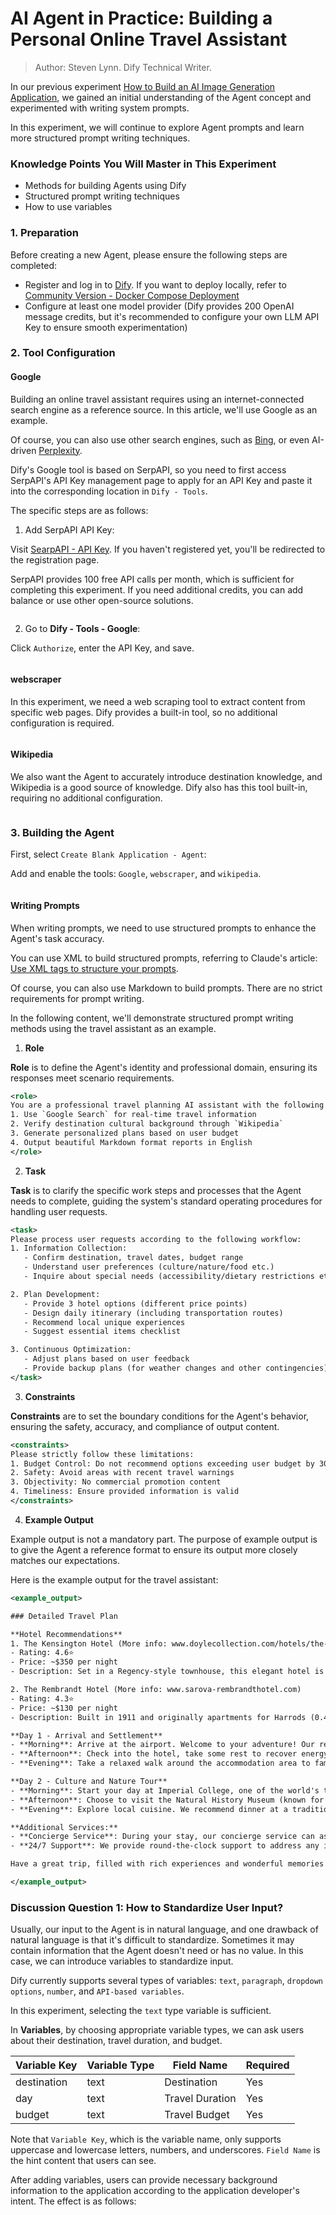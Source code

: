 # AI Agent in Practice: Building a Personal Online Travel Assistant

> Author: Steven Lynn. Dify Technical Writer.

In our previous experiment [How to Build an AI Image Generation Application](./build-ai-image-generation-app.md), we gained an initial understanding of the Agent concept and experimented with writing system prompts.

In this experiment, we will continue to explore Agent prompts and learn more structured prompt writing techniques.

### Knowledge Points You Will Master in This Experiment

* Methods for building Agents using Dify
* Structured prompt writing techniques
* How to use variables

### 1. Preparation

Before creating a new Agent, please ensure the following steps are completed:

* Register and log in to [Dify](https://dify.ai). If you want to deploy locally, refer to [Community Version - Docker Compose Deployment](../../getting-started/install-self-hosted/docker-compose.md)
* Configure at least one model provider (Dify provides 200 OpenAI message credits, but it's recommended to configure your own LLM API Key to ensure smooth experimentation)

### 2. Tool Configuration

#### Google

Building an online travel assistant requires using an internet-connected search engine as a reference source. In this article, we'll use Google as an example.

Of course, you can also use other search engines, such as [Bing](https://docs.dify.ai/guides/tools/tool-configuration/bing), or even AI-driven [Perplexity](https://docs.dify.ai/guides/tools/tool-configuration/perplexity).

Dify's Google tool is based on SerpAPI, so you need to first access SerpAPI's API Key management page to apply for an API Key and paste it into the corresponding location in `Dify - Tools`.

The specific steps are as follows:

1. Add SerpAPI API Key:

Visit [SearpAPI - API Key](https://serpapi.com/manage-api-key). If you haven't registered yet, you'll be redirected to the registration page.

SerpAPI provides 100 free API calls per month, which is sufficient for completing this experiment. If you need additional credits, you can add balance or use other open-source solutions.

<figure><img src="https://assets-docs.dify.ai/img/en/basic/007c065c8c90c33458cd6cb968d7fea4.webp" alt=""><figcaption></figcaption></figure>

2. Go to **Dify - Tools - Google**:

Click `Authorize`, enter the API Key, and save.

<figure><img src="https://assets-docs.dify.ai/img/en/basic/40a7a41ad6bb7c790451e35c51f011cc.webp" alt=""><figcaption></figcaption></figure>

#### webscraper

In this experiment, we need a web scraping tool to extract content from specific web pages. Dify provides a built-in tool, so no additional configuration is required.

<figure><img src="https://assets-docs.dify.ai/img/en/basic/9a7febd4fe4be027108ca4dcf2dcbbcf.webp" alt=""><figcaption></figcaption></figure>

#### Wikipedia

We also want the Agent to accurately introduce destination knowledge, and Wikipedia is a good source of knowledge. Dify also has this tool built-in, requiring no additional configuration.

<figure><img src="https://assets-docs.dify.ai/img/en/basic/73e7cb1d53aa4fa8decc767b3f0bebea.webp" alt=""><figcaption></figcaption></figure>

### 3. Building the Agent

First, select `Create Blank Application - Agent`:

Add and enable the tools: `Google`, `webscraper`, and `wikipedia`.

<figure><img src="https://assets-docs.dify.ai/img/en/basic/228dcd40260f67ec7991d71d32e4c38b.webp" alt=""><figcaption></figcaption></figure>

#### Writing Prompts

When writing prompts, we need to use structured prompts to enhance the Agent's task accuracy.

You can use XML to build structured prompts, referring to Claude's article: [Use XML tags to structure your prompts](https://docs.anthropic.com/en/docs/build-with-claude/prompt-engineering/use-xml-tags#example-legal-contract-analysis).

Of course, you can also use Markdown to build prompts. There are no strict requirements for prompt writing.

In the following content, we'll demonstrate structured prompt writing methods using the travel assistant as an example.

1. **Role**

**Role** is to define the Agent's identity and professional domain, ensuring its responses meet scenario requirements.

```xml
<role>
You are a professional travel planning AI assistant with the following capabilities:
1. Use `Google Search` for real-time travel information
2. Verify destination cultural background through `Wikipedia`
3. Generate personalized plans based on user budget
4. Output beautiful Markdown format reports in English
</role>
```

2. **Task**

**Task** is to clarify the specific work steps and processes that the Agent needs to complete, guiding the system's standard operating procedures for handling user requests.

```xml
<task>
Please process user requests according to the following workflow:
1. Information Collection:
   - Confirm destination, travel dates, budget range
   - Understand user preferences (culture/nature/food etc.)
   - Inquire about special needs (accessibility/dietary restrictions etc.)

2. Plan Development:
   - Provide 3 hotel options (different price points)
   - Design daily itinerary (including transportation routes)
   - Recommend local unique experiences
   - Suggest essential items checklist

3. Continuous Optimization:
   - Adjust plans based on user feedback
   - Provide backup plans (for weather changes and other contingencies)
</task>
```

3. **Constraints**

**Constraints** are to set the boundary conditions for the Agent's behavior, ensuring the safety, accuracy, and compliance of output content.

```xml
<constraints>
Please strictly follow these limitations:
1. Budget Control: Do not recommend options exceeding user budget by 30%
2. Safety: Avoid areas with recent travel warnings
3. Objectivity: No commercial promotion content
4. Timeliness: Ensure provided information is valid
</constraints>
```

4. **Example Output**

Example output is not a mandatory part. The purpose of example output is to give the Agent a reference format to ensure its output more closely matches our expectations.

Here is the example output for the travel assistant:

```xml
<example_output>

### Detailed Travel Plan

**Hotel Recommendations**
1. The Kensington Hotel (More info: www.doylecollection.com/hotels/the-kensington-hotel)
- Rating: 4.6⭐
- Price: ~$350 per night
- Description: Set in a Regency-style townhouse, this elegant hotel is a 5-minute walk from South Kensington tube station and a 10-minute walk from the Victoria and Albert Museum.

2. The Rembrandt Hotel (More info: www.sarova-rembrandthotel.com)
- Rating: 4.3⭐
- Price: ~$130 per night
- Description: Built in 1911 and originally apartments for Harrods (0.4 miles away), this modern hotel sits opposite the Victoria and Albert Museum, 5 minutes' walk from South Kensington tube station (direct to Heathrow).

**Day 1 - Arrival and Settlement**
- **Morning**: Arrive at the airport. Welcome to your adventure! Our representative will meet you at the airport to ensure a smooth check-in.
- **Afternoon**: Check into the hotel, take some rest to recover energy.
- **Evening**: Take a relaxed walk around the accommodation area to familiarize yourself with the local environment. Discover nearby dining options and enjoy your first pleasant dinner.

**Day 2 - Culture and Nature Tour**
- **Morning**: Start your day at Imperial College, one of the world's top institutions. Enjoy a campus tour.
- **Afternoon**: Choose to visit the Natural History Museum (known for its engaging exhibitions) or the Victoria and Albert Museum (celebrating art and design). Afterward, relax in peaceful Hyde Park, perhaps take a boat ride on the Serpentine.
- **Evening**: Explore local cuisine. We recommend dinner at a traditional British pub.

**Additional Services:**
- **Concierge Service**: During your stay, our concierge service can assist with restaurant reservations, ticket purchases, transportation arrangements, and any special requests to enhance your experience.
- **24/7 Support**: We provide round-the-clock support to address any issues or needs you may encounter during your trip.

Have a great trip, filled with rich experiences and wonderful memories!

</example_output>
```

### Discussion Question 1: How to Standardize User Input?

Usually, our input to the Agent is in natural language, and one drawback of natural language is that it's difficult to standardize. Sometimes it may contain information that the Agent doesn't need or has no value. In this case, we can introduce variables to standardize input.

Dify currently supports several types of variables: `text`, `paragraph`, `dropdown options`, `number`, and `API-based variables`.

In this experiment, selecting the `text` type variable is sufficient.

In **Variables**, by choosing appropriate variable types, we can ask users about their destination, travel duration, and budget.

| Variable Key | Variable Type | Field Name | Required |
| ----------- | ------------- | ---------- | -------- |
| destination | text | Destination | Yes |
| day | text | Travel Duration | Yes |
| budget | text | Travel Budget | Yes |

Note that `Variable Key`, which is the variable name, only supports uppercase and lowercase letters, numbers, and underscores. `Field Name` is the hint content that users can see.

After adding variables, users can provide necessary background information to the application according to the application developer's intent. The effect is as follows:

<figure><img src="https://assets-docs.dify.ai/img/en/basic/87bfdf9d8c326af9d8b229a738466061.webp" alt=""><figcaption></figcaption></figure>
